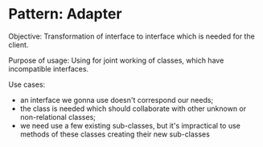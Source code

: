 Pattern: Adapter
======================
Objective:
Transformation of interface to interface which is needed for the client.

Purpose of usage:
Using for joint working of classes, which have incompatible interfaces.

Use cases:
- an interface we gonna use doesn't correspond our needs;
- the class is needed which should collaborate with other unknown or non-relational classes;
- we need use a few existing sub-classes, but it's impractical to use methods of these classes creating their new sub-classes